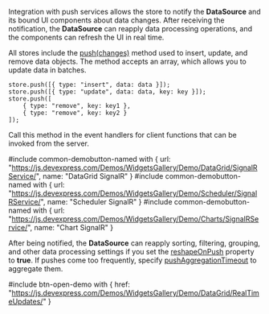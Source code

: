 Integration with push services allows the store to notify the **DataSource** and its bound UI components about data changes. After receiving the notification, the **DataSource** can reapply data processing operations, and the components can refresh the UI in real time.

All stores include the [push(changes)](/api-reference/30%20Data%20Layer/Store/3%20Methods/push(changes).md '/Documentation/ApiReference/Data_Layer/CustomStore/Methods/#pushchanges') method used to insert, update, and remove data objects. The method accepts an array, which allows you to update data in batches.

    store.push([{ type: "insert", data: data }]);
    store.push([{ type: "update", data: data, key: key }]);
    store.push([
        { type: "remove", key: key1 },
        { type: "remove", key: key2 }
    ]);

Call this method in the event handlers for client functions that can be invoked from the server.

#include common-demobutton-named with {
    url: "https://js.devexpress.com/Demos/WidgetsGallery/Demo/DataGrid/SignalRService/",
    name: "DataGrid SignalR"
}
#include common-demobutton-named with {
    url: "https://js.devexpress.com/Demos/WidgetsGallery/Demo/Scheduler/SignalRService/",
    name: "Scheduler SignalR"
}
#include common-demobutton-named with {
    url: "https://js.devexpress.com/Demos/WidgetsGallery/Demo/Charts/SignalRService/",
    name: "Chart SignalR"
}

After being notified, the **DataSource** can reapply sorting, filtering, grouping, and other data processing settings if you set the [reshapeOnPush](/api-reference/30%20Data%20Layer/DataSource/1%20Configuration/reshapeOnPush.md '/Documentation/ApiReference/Data_Layer/DataSource/Configuration/#reshapeOnPush') property to **true**. If pushes come too frequently, specify [pushAggregationTimeout](/api-reference/30%20Data%20Layer/DataSource/1%20Configuration/pushAggregationTimeout.md '/Documentation/ApiReference/Data_Layer/DataSource/Configuration/#pushAggregationTimeout') to aggregate them.

#include btn-open-demo with {
    href: "https://js.devexpress.com/Demos/WidgetsGallery/Demo/DataGrid/RealTimeUpdates/"
}
